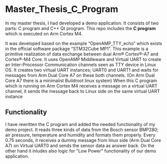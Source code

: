 # Master_Thesis_C_Program
In my master thesis, I had developed a demo application.
It consists of two parts: C program and C++ Qt program.
This repo includes the **C program** which is executed on Arm Cortex M4.

It was developed based on the example “OpenAMP_TTY_echo” which exists
in the official software package “STM32Cube MP1”. This example is a primitive realization of
data exchange between dual Arm® Cortex®-A7 and Cortex®-M4 Core. It uses OpenAMP
Middleware and Virtual UART to create an Inter-Processor Communication channels seen as TTY
device in Linux OS. It creates two virtual UART instances; UART0 and UART1 and waits
for messages from Arm Dual Core A7 on these both channels. (On Arm Dual Core A7 there is a minimalist Buildroot
linux system) When this C program which is running on Arm Cortex M4 receives a message on a virtual UART channel,
it sends the message back to Linux side on the same virtual UART instance

## Functionality
I have rewritten the C program and added the needed functionality of my demo project.
It reads three kinds of data from the Bosch sensor BMP280; air pressure, temperature and humidity and formats them
properly. Every 0.75 seconds, it receives a dummy message from linux side (Arm Dual Core A7) on Virtual UART0
and sends the sensor data as answer back.
On the other hand it inludes also logic for "Low Power" functionality of our demo application.

